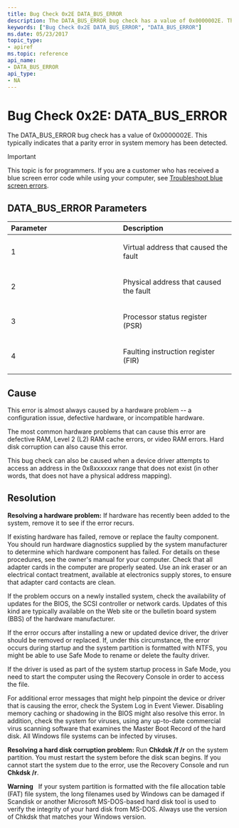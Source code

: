 ```yaml
---
title: Bug Check 0x2E DATA_BUS_ERROR
description: The DATA_BUS_ERROR bug check has a value of 0x0000002E. This typically indicates that a parity error in system memory has been detected.
keywords: ["Bug Check 0x2E DATA_BUS_ERROR", "DATA_BUS_ERROR"]
ms.date: 05/23/2017
topic_type:
- apiref
ms.topic: reference
api_name:
- DATA_BUS_ERROR
api_type:
- NA
---
```


# Bug Check 0x2E: DATA\_BUS\_ERROR


The DATA\_BUS\_ERROR bug check has a value of 0x0000002E. This typically indicates that a parity error in system memory has been detected.

> [!IMPORTANT]
> This topic is for programmers. If you are a customer who has received a blue screen error code while using your computer, see [Troubleshoot blue screen errors](https://www.windows.com/stopcode).


## DATA\_BUS\_ERROR Parameters


<table>
<colgroup>
<col width="50%" />
<col width="50%" />
</colgroup>
<thead>
<tr class="header">
<th align="left">Parameter</th>
<th align="left">Description</th>
</tr>
</thead>
<tbody>
<tr class="odd">
<td align="left"><p>1</p></td>
<td align="left"><p>Virtual address that caused the fault</p></td>
</tr>
<tr class="even">
<td align="left"><p>2</p></td>
<td align="left"><p>Physical address that caused the fault</p></td>
</tr>
<tr class="odd">
<td align="left"><p>3</p></td>
<td align="left"><p>Processor status register (PSR)</p></td>
</tr>
<tr class="even">
<td align="left"><p>4</p></td>
<td align="left"><p>Faulting instruction register (FIR)</p></td>
</tr>
</tbody>
</table>

 

## Cause

This error is almost always caused by a hardware problem -- a configuration issue, defective hardware, or incompatible hardware.

The most common hardware problems that can cause this error are defective RAM, Level 2 (L2) RAM cache errors, or video RAM errors. Hard disk corruption can also cause this error.

This bug check can also be caused when a device driver attempts to access an address in the 0x8*xxxxxxx* range that does not exist (in other words, that does not have a physical address mapping).

## Resolution

**Resolving a hardware problem:** If hardware has recently been added to the system, remove it to see if the error recurs.

If existing hardware has failed, remove or replace the faulty component. You should run hardware diagnostics supplied by the system manufacturer to determine which hardware component has failed. For details on these procedures, see the owner's manual for your computer. Check that all adapter cards in the computer are properly seated. Use an ink eraser or an electrical contact treatment, available at electronics supply stores, to ensure that adapter card contacts are clean.

If the problem occurs on a newly installed system, check the availability of updates for the BIOS, the SCSI controller or network cards. Updates of this kind are typically available on the Web site or the bulletin board system (BBS) of the hardware manufacturer.

If the error occurs after installing a new or updated device driver, the driver should be removed or replaced. If, under this circumstance, the error occurs during startup and the system partition is formatted with NTFS, you might be able to use Safe Mode to rename or delete the faulty driver.

If the driver is used as part of the system startup process in Safe Mode, you need to start the computer using the Recovery Console in order to access the file.

For additional error messages that might help pinpoint the device or driver that is causing the error, check the System Log in Event Viewer. Disabling memory caching or shadowing in the BIOS might also resolve this error. In addition, check the system for viruses, using any up-to-date commercial virus scanning software that examines the Master Boot Record of the hard disk. All Windows file systems can be infected by viruses.

**Resolving a hard disk corruption problem:** Run **Chkdsk /f /r** on the system partition. You must restart the system before the disk scan begins. If you cannot start the system due to the error, use the Recovery Console and run **Chkdsk /r**.

**Warning**   If your system partition is formatted with the file allocation table (FAT) file system, the long filenames used by Windows can be damaged if Scandisk or another Microsoft MS-DOS-based hard disk tool is used to verify the integrity of your hard disk from MS-DOS. Always use the version of Chkdsk that matches your Windows version.

 

 

 




